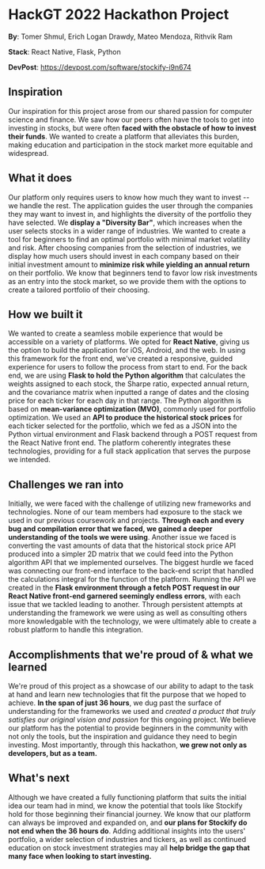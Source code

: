 # HackGT 2022 Hackathon Project

**By**: Tomer Shmul, Erich Logan Drawdy, Mateo Mendoza, Rithvik Ram

**Stack**: React Native, Flask, Python

**DevPost**: https://devpost.com/software/stockify-i9n674

## Inspiration
Our inspiration for this project arose from our shared passion for computer science and finance. We saw how our peers often have the tools to get into investing in stocks, but were often **faced with the obstacle of how to invest their funds**. We wanted to create a platform that alleviates this burden, making education and participation in the stock market more equitable and widespread. 

## What it does
Our platform only requires users to know how much they want to invest -- we handle the rest. The application guides the user through the companies they may want to invest in, and highlights the diversity of the portfolio they have selected. We **display a "Diversity Bar"**, which increases when the user selects stocks in a wider range of industries. We wanted to create a tool for beginners to find an optimal portfolio with minimal market volatility and risk. After choosing companies from the selection of industries, we display how much users should invest in each company based on their initial investment amount to **minimize risk while yielding an annual return** on their portfolio. We know that beginners tend to favor low risk investments as an entry into the stock market, so we provide them with the options to create a tailored portfolio of their choosing. 

## How we built it
We wanted to create a seamless mobile experience that would be accessible on a variety of platforms. We opted for **React Native**, giving us the option to build the application for iOS, Android, and the web. In using this framework for the front end, we've created a responsive, guided experience for users to follow the process from start to end. For the back end, we are using **Flask to hold the Python algorithm** that calculates the weights assigned to each stock, the Sharpe ratio, expected annual return, and the covariance matrix when inputted a range of dates and the closing price for each ticker for each day in that range. The Python algorithm is based on **mean-variance optimization (MVO)**, commonly used for portfolio optimization. We used an **API to produce the historical stock prices** for each ticker selected for the portfolio, which we fed as a JSON into the Python virtual environment and Flask backend through a POST request from the React Native front end. The platform coherently integrates these technologies, providing for a full stack application that serves the purpose we intended. 

## Challenges we ran into
Initially, we were faced with the challenge of utilizing new frameworks and technologies. None of our team members had exposure to the stack we used in our previous coursework and projects. **Through each and every bug and compilation error that we faced, we gained a deeper understanding of the tools we were using**. Another issue we faced is converting the vast amounts of data that the historical stock price API produced into a simpler 2D matrix that we could feed into the Python algorithm API that we implemented ourselves. The biggest hurdle we faced was connecting our front-end interface to the back-end script that handled the calculations integral for the function of the platform. Running the API we created in the **Flask environment through a fetch POST request in our React Native front-end garnered seemingly endless errors**, with each issue that we tackled leading to another. Through persistent attempts at understanding the framework we were using as well as consulting others more knowledgable with the technology, we were ultimately able to create a robust platform to handle this integration.

## Accomplishments that we're proud of & what we learned
We're proud of this project as a showcase of our ability to adapt to the task at hand and learn new technologies that fit the purpose that we hoped to achieve. **In the span of just 36 hours**, we dug past the surface of understanding for the frameworks we used and _created a product that truly satisfies our original vision and passion_ for this ongoing project. We believe our platform has the potential to provide beginners in the community with not only the tools, but the inspiration and guidance they need to begin investing. Most importantly, through this hackathon, **we grew not only as developers, but as a team.**

## What's next
Although we have created a fully functioning platform that suits the initial idea our team had in mind, we know the potential that tools like Stockify hold for those beginning their financial journey. We know that our platform can always be improved and expanded on, and **our plans for Stockify do not end when the 36 hours do**. Adding additional insights into the users' portfolio, a wider selection of industries and tickers, as well as continued education on stock investment strategies may all **help bridge the gap that many face when looking to start investing.**
